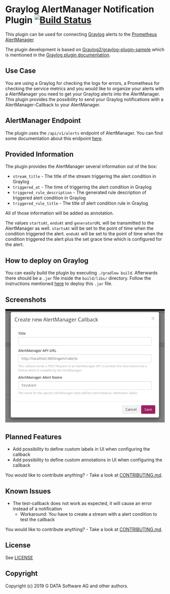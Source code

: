# Graylog AlertManager Notification Plugin [![Build Status](https://travis-ci.org/GDATASoftwareAG/Graylog-Plugin-AlertManager-Callback.svg?branch=master)](https://travis-ci.org/GDATASoftwareAG/Graylog-Plugin-AlertManager-Callback)
This plugin can be used for connecting [Graylog](https://www.graylog.org/) alerts to the [Prometheus](https://prometheus.io/) [AlertManager](https://prometheus.io/docs/alerting/alertmanager/).

The plugin development is based on [Graylog2/graylog-plugin-sample](https://github.com/Graylog2/graylog-plugin-sample) which is mentioned in the [Graylog plugin documentation](http://docs.graylog.org/en/2.4/pages/plugins.html).

## Use Case
You are using a Graylog for checking the logs for errors, a Prometheus for checking the service metrics and you would like to organize your alerts with a AlertManager you need to get your Graylog alerts into the AlertManager.
This plugin provides the possibility to send your Graylog notifications with a AlertManager-Callback to your AlertManager.

## AlertManager Endpoint
The plugin uses the `/api/v1/alerts` endpoint of AlertManager. You can find some documentation about this endpoint [here](https://prometheus.io/docs/alerting/clients/).

## Provided Information
The plugin provides the AlertManager several information out of the box:
* `stream_title` - The title of the stream triggering the alert condition in Graylog
* `triggered_at` - The time of triggering the alert condition in Graylog
* `triggered_rule_description` - The generated rule description of triggered alert condition in Graylog
* `triggered_rule_title` - The title of alert condition rule in Graylog

All of those information will be added as annotation.

The values `startsAt`, `endsAt` and `generatorURL` will be transmitted to the AlertManager as well.
`startsAt` will be set to the point of time when the condition triggered the alert.
`endsAt` will be set to the point of time when the condition triggered the alert plus the set grace time which is configured for the alert.

## How to deploy on Graylog
You can easily build the plugin by executing `./gradlew build`. 
Afterwards there should be a `.jar` file inside the `build/libs/` directory.
Follow the instructions mentioned [here](http://docs.graylog.org/en/2.4/pages/plugins.html#installing-and-loading-plugins) to deploy this `.jar` file.

## Screenshots
![Configuration of Callback](images/New_AlertManager_Callback_Window.png)

## Planned Features
* Add possibility to define custom labels in UI when configuring the callback
* Add possibility to define custom annotations in UI when configuring the callback

You would like to contribute anything? - Take a look at [CONTRIBUTING.md](CONTRIBUTING.md).

## Known Issues
* The test-callback does not work as expected, it will cause an error instead of a notification
    * Workaround: You have to create a stream with a alert condition to test the callback

You would like to contribute anything? - Take a look at [CONTRIBUTING.md](CONTRIBUTING.md).

## License
See [LICENSE](LICENSE)

## Copyright

Copyright (c) 2019 G DATA Software AG and other authors.
